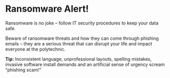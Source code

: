 # Ransomware Alert!

Ransomware is no joke – follow IT security procedures to keep your data safe.

Beware of ransomware threats and how they can come through phishing emails – they are a serious threat that can disrupt your life and impact everyone at the polytechnic. 

**Tip:** Inconsistent language, unprofessional layouts, spelling mistakes, invasive software install demands and an artificial sense of urgency scream “phishing scam!”
